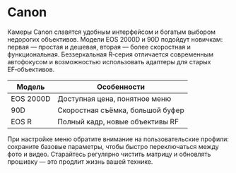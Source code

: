 # Canon

Камеры Canon славятся удобным интерфейсом и богатым выбором недорогих объективов. Модели EOS 2000D и 90D подойдут новичкам: первая — простая и дешевая, вторая — более скоростная и функциональная. Беззеркальная R‑серия отличается современным автофокусом и возможностью использовать адаптеры для старых EF‑объективов.

| Модель | Особенности |
| --- | --- |
| EOS 2000D | Доступная цена, понятное меню |
| 90D | Скоростная съёмка, большой буфер |
| EOS R | Полный кадр, новые объективы RF |

При настройке меню обратите внимание на пользовательские профили: сохраните базовые параметры, чтобы быстро переключаться между фото и видео. Старайтесь регулярно чистить матрицу и обновлять прошивку — это продлит жизнь вашей технике. 

